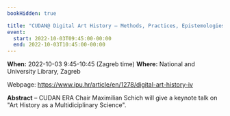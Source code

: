 ```yaml
---
bookHidden: true

title: "CUDAN@ Digital Art History – Methods, Practices, Epistemologies"
event:
  start: 2022-10-03T09:45:00-00:00
  end: 2022-10-03T10:45:00-00:00
---
```


**When:** 2022-10-03 9:45-10:45 (Zagreb time)
**Where:** National and University Library, Zagreb

Webpage: https://www.ipu.hr/article/en/1278/digital-art-history-iv

<!--more-->
**Abstract** – CUDAN ERA Chair Maximilian Schich will give a keynote talk on "Art History as a Multidiciplinary Science". 

